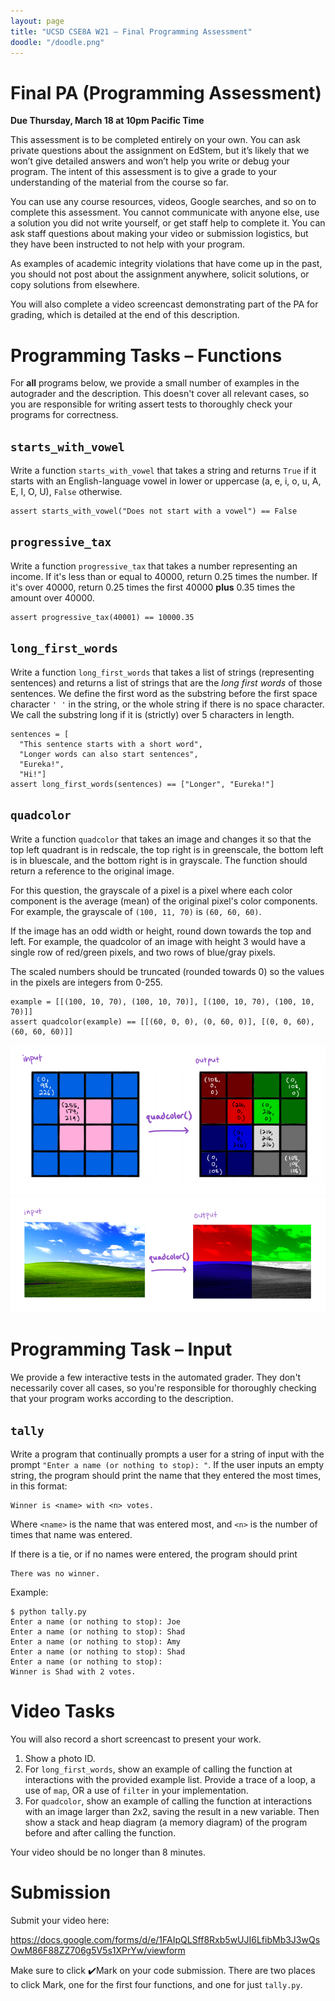 ```yaml
---
layout: page
title: "UCSD CSE8A W21 – Final Programming Assessment"
doodle: "/doodle.png"
---
```


# Final PA (Programming Assessment)

**Due Thursday, March 18 at 10pm Pacific Time**

This assessment is to be completed entirely on your own. You can ask private questions about the assignment on EdStem, but it’s likely that we won’t give detailed answers and won’t help you write or debug your program. The intent of this assessment is to give a grade to your understanding of the material from the course so far.

You can use any course resources, videos, Google searches, and so on to complete this assessment. You cannot communicate with anyone else, use a solution you did not write yourself, or get staff help to complete it. You can ask staff questions about making your video or submission logistics, but they have been instructed to not help with your program.

As examples of academic integrity violations that have come up in the past, you should not post about the assignment anywhere, solicit solutions, or copy solutions from elsewhere.

You will also complete a video screencast demonstrating part of the PA for grading, which is detailed at the end of this description.

# Programming Tasks – Functions

For **all** programs below, we provide a small number of examples in the autograder and the description. This doesn't cover all relevant cases, so you are responsible for writing assert tests to thoroughly check your programs for correctness.

## `starts_with_vowel`

Write a function `starts_with_vowel` that takes a string and returns `True` if it starts with an English-language vowel in lower or uppercase (a, e, i, o, u, A, E, I, O, U), `False` otherwise.

```
assert starts_with_vowel("Does not start with a vowel") == False
```

## `progressive_tax`

Write a function `progressive_tax` that takes a number representing an income. If it's less than or equal to 40000, return 0.25 times the number. If it's over 40000, return 0.25 times the first 40000 **plus** 0.35 times the amount over 40000.

```
assert progressive_tax(40001) == 10000.35
```

## `long_first_words`

Write a function `long_first_words` that takes a list of strings (representing sentences) and returns a list of strings that are the _long first words_ of those sentences. We define the first word as the substring before the first space character `' '` in the string, or the whole string if there is no space character. We call the substring long if it is (strictly) over 5 characters in length.

```
sentences = [
  "This sentence starts with a short word",
  "Longer words can also start sentences",
  "Eureka!",
  "Hi!"]
assert long_first_words(sentences) == ["Longer", "Eureka!"]
```

## `quadcolor`

Write a function `quadcolor` that takes an image and changes it so that the top left quadrant is in redscale, the top right is in greenscale, the bottom left is in bluescale, and the bottom right is in grayscale. The function should return a reference to the original image.

For this question, the grayscale of a pixel is a pixel where each color component is the average (mean) of the original pixel's color components. For example, the grayscale of `(100, 11, 70)` is `(60, 60, 60)`.

If the image has an odd width or height, round down towards the top and left.
For example, the quadcolor of an image with height 3 would have a single row
of red/green pixels, and two rows of blue/gray pixels.

The scaled numbers should be truncated (rounded towards 0) so the values in the pixels are integers from 0-255.

```
example = [[(100, 10, 70), (100, 10, 70)], [(100, 10, 70), (100, 10, 70)]]
assert quadcolor(example) == [[(60, 0, 0), (0, 60, 0)], [(0, 0, 60), (60, 60, 60)]]
```

![Quadcolor 1](./quadcolor-1.png)
![Quadcolor 2](./quadcolor-2.png)

# Programming Task – Input

We provide a few interactive tests in the automated grader. They don't necessarily cover all cases, so you're responsible for thoroughly checking that your program works according to the description.

## `tally`

Write a program that continually prompts a user for a string of input with the prompt `"Enter a name (or nothing to stop): "`. If the user inputs an empty string, the program should print the name that they entered the most times, in this format:

```
Winner is <name> with <n> votes.
```

Where `<name>` is the name that was entered most, and `<n>` is the number of times that name was entered.

If there is a tie, or if no names were entered, the program should print

```
There was no winner.
```

Example:

```
$ python tally.py
Enter a name (or nothing to stop): Joe
Enter a name (or nothing to stop): Shad
Enter a name (or nothing to stop): Amy
Enter a name (or nothing to stop): Shad
Enter a name (or nothing to stop):
Winner is Shad with 2 votes.
```

# Video Tasks

You will also record a short screencast to present your work.

1. Show a photo ID.
1. For `long_first_words`, show an example of calling the function at interactions with the provided example list. Provide a trace of a loop, a use of `map`, OR a use of `filter` in your implementation.
2. For `quadcolor`, show an example of calling the function at interactions with an image larger than 2x2, saving the result in a new variable. Then show a stack and heap diagram (a memory diagram) of the program before and after calling the function.

Your video should be no longer than 8 minutes.

# Submission

Submit your video here:

https://docs.google.com/forms/d/e/1FAIpQLSff8Rxb5wUJI6LfibMb3J3wQsOwM86F88ZZ706g5V5s1XPrYw/viewform

Make sure to click ✔️Mark on your code submission. There are two places to click Mark, one for the first four functions, and one for just `tally.py`.
